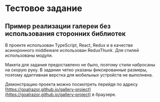 # Тестовое задание
## Пример реализации галереи без использования сторонних библиотек

В проекте использован TypeScript, React, Redux и в качестве асинхронного middleware использован ReduxThunk. Для стилей использованы модули.

Макета для задания предоставлено не было, поэтому стили набросаны на скорую руку. В задании четко указаны фиксированные размеры, поэтому адаптивная верстка для мобильных устройств не выполнена.

Демонстрацию проекта можно посмотреть перейдя по адресу [https://goalrazor.github.io/gallery-project](https://goalrazor.github.io/gallery-project) в браузере.

